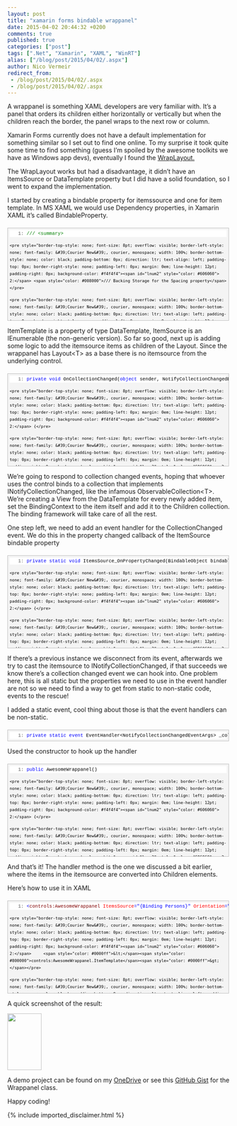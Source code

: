 ```yaml
---
layout: post
title: "xamarin forms bindable wrappanel"
date: 2015-04-02 20:44:32 +0200
comments: true
published: true
categories: ["post"]
tags: [".Net", "Xamarin", "XAML", "WinRT"]
alias: ["/blog/post/2015/04/02/.aspx"]
author: Nico Vermeir
redirect_from:
 - /blog/post/2015/04/02/.aspx
 - /blog/post/2015/04/02/.aspx
---
```

<p>A wrappanel is something XAML developers are very familiar with. It’s a panel that orders its children either horizontally or vertically but when the children reach the border, the panel wraps to the next row or column. </p>  <p>Xamarin Forms currently does not have a default implementation for something similar so I set out to find one online. To my surprise it took quite some time to find something (guess I’m spoiled by the awesome toolkits we have as Windows app devs), eventually I found the <a href="https://github.com/conceptdev/xamarin-forms-samples/blob/145a43fb6153fc069eeb99d86f0e219ad6d8fcac/Evolve13/Evolve13/Controls/WrapLayout.cs" target="_blank">WrapLayout.</a></p>  <p>The WrapLayout works but had a disadvantage, it didn’t have an ItemsSource or DataTemplate property but I did have a solid foundation, so I went to expand the implementation.</p>  <p>I started by creating a bindable property for itemssource and one for item template. In MS XAML we would use Dependency properties, in Xamarin XAML it’s called BindableProperty.</p>  <div id="codeSnippetWrapper" style="font-size: 8pt; overflow: auto; cursor: text; border-top: silver 1px solid; font-family: &#39;Courier New&#39;, courier, monospace; border-right: silver 1px solid; width: 97.5%; border-bottom: silver 1px solid; padding-bottom: 4px; direction: ltr; text-align: left; padding-top: 4px; padding-left: 4px; border-left: silver 1px solid; margin: 20px 0px 10px; line-height: 12pt; padding-right: 4px; max-height: 200px; background-color: #f4f4f4">   <div id="codeSnippet" style="border-top-style: none; font-size: 8pt; overflow: visible; border-left-style: none; font-family: &#39;Courier New&#39;, courier, monospace; width: 100%; border-bottom-style: none; color: black; padding-bottom: 0px; direction: ltr; text-align: left; padding-top: 0px; border-right-style: none; padding-left: 0px; line-height: 12pt; padding-right: 0px; background-color: #f4f4f4">     <pre style="border-top-style: none; font-size: 8pt; overflow: visible; border-left-style: none; font-family: &#39;Courier New&#39;, courier, monospace; width: 100%; border-bottom-style: none; color: black; padding-bottom: 0px; direction: ltr; text-align: left; padding-top: 0px; border-right-style: none; padding-left: 0px; margin: 0em; line-height: 12pt; padding-right: 0px; background-color: white"><span id="lnum1" style="color: #606060">   1:</span> <span style="color: #008000">/// &lt;summary&gt;</span></pre>
<!--CRLF-->

    <pre style="border-top-style: none; font-size: 8pt; overflow: visible; border-left-style: none; font-family: &#39;Courier New&#39;, courier, monospace; width: 100%; border-bottom-style: none; color: black; padding-bottom: 0px; direction: ltr; text-align: left; padding-top: 0px; border-right-style: none; padding-left: 0px; margin: 0em; line-height: 12pt; padding-right: 0px; background-color: #f4f4f4"><span id="lnum2" style="color: #606060">   2:</span> <span style="color: #008000">/// Backing Storage for the Spacing property</span></pre>
<!--CRLF-->

    <pre style="border-top-style: none; font-size: 8pt; overflow: visible; border-left-style: none; font-family: &#39;Courier New&#39;, courier, monospace; width: 100%; border-bottom-style: none; color: black; padding-bottom: 0px; direction: ltr; text-align: left; padding-top: 0px; border-right-style: none; padding-left: 0px; margin: 0em; line-height: 12pt; padding-right: 0px; background-color: white"><span id="lnum3" style="color: #606060">   3:</span> <span style="color: #008000">/// &lt;/summary&gt;</span></pre>
<!--CRLF-->

    <pre style="border-top-style: none; font-size: 8pt; overflow: visible; border-left-style: none; font-family: &#39;Courier New&#39;, courier, monospace; width: 100%; border-bottom-style: none; color: black; padding-bottom: 0px; direction: ltr; text-align: left; padding-top: 0px; border-right-style: none; padding-left: 0px; margin: 0em; line-height: 12pt; padding-right: 0px; background-color: #f4f4f4"><span id="lnum4" style="color: #606060">   4:</span> <span style="color: #0000ff">public</span> <span style="color: #0000ff">static</span> <span style="color: #0000ff">readonly</span> BindableProperty ItemTemplateProperty =</pre>
<!--CRLF-->

    <pre style="border-top-style: none; font-size: 8pt; overflow: visible; border-left-style: none; font-family: &#39;Courier New&#39;, courier, monospace; width: 100%; border-bottom-style: none; color: black; padding-bottom: 0px; direction: ltr; text-align: left; padding-top: 0px; border-right-style: none; padding-left: 0px; margin: 0em; line-height: 12pt; padding-right: 0px; background-color: white"><span id="lnum5" style="color: #606060">   5:</span>     BindableProperty.Create&lt;AwesomeWrappanel, DataTemplate&gt;(w =&gt; w.ItemTemplate, <span style="color: #0000ff">null</span>,</pre>
<!--CRLF-->

    <pre style="border-top-style: none; font-size: 8pt; overflow: visible; border-left-style: none; font-family: &#39;Courier New&#39;, courier, monospace; width: 100%; border-bottom-style: none; color: black; padding-bottom: 0px; direction: ltr; text-align: left; padding-top: 0px; border-right-style: none; padding-left: 0px; margin: 0em; line-height: 12pt; padding-right: 0px; background-color: #f4f4f4"><span id="lnum6" style="color: #606060">   6:</span>         propertyChanged: (bindable, oldvalue, newvalue) =&gt; ((AwesomeWrappanel)bindable).OnSizeChanged());</pre>
<!--CRLF-->

    <pre style="border-top-style: none; font-size: 8pt; overflow: visible; border-left-style: none; font-family: &#39;Courier New&#39;, courier, monospace; width: 100%; border-bottom-style: none; color: black; padding-bottom: 0px; direction: ltr; text-align: left; padding-top: 0px; border-right-style: none; padding-left: 0px; margin: 0em; line-height: 12pt; padding-right: 0px; background-color: white"><span id="lnum7" style="color: #606060">   7:</span>&#160; </pre>
<!--CRLF-->

    <pre style="border-top-style: none; font-size: 8pt; overflow: visible; border-left-style: none; font-family: &#39;Courier New&#39;, courier, monospace; width: 100%; border-bottom-style: none; color: black; padding-bottom: 0px; direction: ltr; text-align: left; padding-top: 0px; border-right-style: none; padding-left: 0px; margin: 0em; line-height: 12pt; padding-right: 0px; background-color: #f4f4f4"><span id="lnum8" style="color: #606060">   8:</span> <span style="color: #008000">/// &lt;summary&gt;</span></pre>
<!--CRLF-->

    <pre style="border-top-style: none; font-size: 8pt; overflow: visible; border-left-style: none; font-family: &#39;Courier New&#39;, courier, monospace; width: 100%; border-bottom-style: none; color: black; padding-bottom: 0px; direction: ltr; text-align: left; padding-top: 0px; border-right-style: none; padding-left: 0px; margin: 0em; line-height: 12pt; padding-right: 0px; background-color: white"><span id="lnum9" style="color: #606060">   9:</span> <span style="color: #008000">/// Spacing added between elements (both directions)</span></pre>
<!--CRLF-->

    <pre style="border-top-style: none; font-size: 8pt; overflow: visible; border-left-style: none; font-family: &#39;Courier New&#39;, courier, monospace; width: 100%; border-bottom-style: none; color: black; padding-bottom: 0px; direction: ltr; text-align: left; padding-top: 0px; border-right-style: none; padding-left: 0px; margin: 0em; line-height: 12pt; padding-right: 0px; background-color: #f4f4f4"><span id="lnum10" style="color: #606060">  10:</span> <span style="color: #008000">/// &lt;/summary&gt;</span></pre>
<!--CRLF-->

    <pre style="border-top-style: none; font-size: 8pt; overflow: visible; border-left-style: none; font-family: &#39;Courier New&#39;, courier, monospace; width: 100%; border-bottom-style: none; color: black; padding-bottom: 0px; direction: ltr; text-align: left; padding-top: 0px; border-right-style: none; padding-left: 0px; margin: 0em; line-height: 12pt; padding-right: 0px; background-color: white"><span id="lnum11" style="color: #606060">  11:</span> <span style="color: #008000">/// &lt;value&gt;The spacing.&lt;/value&gt;</span></pre>
<!--CRLF-->

    <pre style="border-top-style: none; font-size: 8pt; overflow: visible; border-left-style: none; font-family: &#39;Courier New&#39;, courier, monospace; width: 100%; border-bottom-style: none; color: black; padding-bottom: 0px; direction: ltr; text-align: left; padding-top: 0px; border-right-style: none; padding-left: 0px; margin: 0em; line-height: 12pt; padding-right: 0px; background-color: #f4f4f4"><span id="lnum12" style="color: #606060">  12:</span> <span style="color: #0000ff">public</span> DataTemplate ItemTemplate</pre>
<!--CRLF-->

    <pre style="border-top-style: none; font-size: 8pt; overflow: visible; border-left-style: none; font-family: &#39;Courier New&#39;, courier, monospace; width: 100%; border-bottom-style: none; color: black; padding-bottom: 0px; direction: ltr; text-align: left; padding-top: 0px; border-right-style: none; padding-left: 0px; margin: 0em; line-height: 12pt; padding-right: 0px; background-color: white"><span id="lnum13" style="color: #606060">  13:</span> {</pre>
<!--CRLF-->

    <pre style="border-top-style: none; font-size: 8pt; overflow: visible; border-left-style: none; font-family: &#39;Courier New&#39;, courier, monospace; width: 100%; border-bottom-style: none; color: black; padding-bottom: 0px; direction: ltr; text-align: left; padding-top: 0px; border-right-style: none; padding-left: 0px; margin: 0em; line-height: 12pt; padding-right: 0px; background-color: #f4f4f4"><span id="lnum14" style="color: #606060">  14:</span>     get { <span style="color: #0000ff">return</span> (DataTemplate)GetValue(ItemTemplateProperty); }</pre>
<!--CRLF-->

    <pre style="border-top-style: none; font-size: 8pt; overflow: visible; border-left-style: none; font-family: &#39;Courier New&#39;, courier, monospace; width: 100%; border-bottom-style: none; color: black; padding-bottom: 0px; direction: ltr; text-align: left; padding-top: 0px; border-right-style: none; padding-left: 0px; margin: 0em; line-height: 12pt; padding-right: 0px; background-color: white"><span id="lnum15" style="color: #606060">  15:</span>     set { SetValue(ItemTemplateProperty, <span style="color: #0000ff">value</span>); }</pre>
<!--CRLF-->

    <pre style="border-top-style: none; font-size: 8pt; overflow: visible; border-left-style: none; font-family: &#39;Courier New&#39;, courier, monospace; width: 100%; border-bottom-style: none; color: black; padding-bottom: 0px; direction: ltr; text-align: left; padding-top: 0px; border-right-style: none; padding-left: 0px; margin: 0em; line-height: 12pt; padding-right: 0px; background-color: #f4f4f4"><span id="lnum16" style="color: #606060">  16:</span> }</pre>
<!--CRLF-->

    <pre style="border-top-style: none; font-size: 8pt; overflow: visible; border-left-style: none; font-family: &#39;Courier New&#39;, courier, monospace; width: 100%; border-bottom-style: none; color: black; padding-bottom: 0px; direction: ltr; text-align: left; padding-top: 0px; border-right-style: none; padding-left: 0px; margin: 0em; line-height: 12pt; padding-right: 0px; background-color: white"><span id="lnum17" style="color: #606060">  17:</span>&#160; </pre>
<!--CRLF-->

    <pre style="border-top-style: none; font-size: 8pt; overflow: visible; border-left-style: none; font-family: &#39;Courier New&#39;, courier, monospace; width: 100%; border-bottom-style: none; color: black; padding-bottom: 0px; direction: ltr; text-align: left; padding-top: 0px; border-right-style: none; padding-left: 0px; margin: 0em; line-height: 12pt; padding-right: 0px; background-color: #f4f4f4"><span id="lnum18" style="color: #606060">  18:</span> <span style="color: #008000">/// &lt;summary&gt;</span></pre>
<!--CRLF-->

    <pre style="border-top-style: none; font-size: 8pt; overflow: visible; border-left-style: none; font-family: &#39;Courier New&#39;, courier, monospace; width: 100%; border-bottom-style: none; color: black; padding-bottom: 0px; direction: ltr; text-align: left; padding-top: 0px; border-right-style: none; padding-left: 0px; margin: 0em; line-height: 12pt; padding-right: 0px; background-color: white"><span id="lnum19" style="color: #606060">  19:</span> <span style="color: #008000">/// Backing Storage for the Spacing property</span></pre>
<!--CRLF-->

    <pre style="border-top-style: none; font-size: 8pt; overflow: visible; border-left-style: none; font-family: &#39;Courier New&#39;, courier, monospace; width: 100%; border-bottom-style: none; color: black; padding-bottom: 0px; direction: ltr; text-align: left; padding-top: 0px; border-right-style: none; padding-left: 0px; margin: 0em; line-height: 12pt; padding-right: 0px; background-color: #f4f4f4"><span id="lnum20" style="color: #606060">  20:</span> <span style="color: #008000">/// &lt;/summary&gt;</span></pre>
<!--CRLF-->

    <pre style="border-top-style: none; font-size: 8pt; overflow: visible; border-left-style: none; font-family: &#39;Courier New&#39;, courier, monospace; width: 100%; border-bottom-style: none; color: black; padding-bottom: 0px; direction: ltr; text-align: left; padding-top: 0px; border-right-style: none; padding-left: 0px; margin: 0em; line-height: 12pt; padding-right: 0px; background-color: white"><span id="lnum21" style="color: #606060">  21:</span> <span style="color: #0000ff">public</span> <span style="color: #0000ff">static</span> <span style="color: #0000ff">readonly</span> BindableProperty ItemsSourceProperty =</pre>
<!--CRLF-->

    <pre style="border-top-style: none; font-size: 8pt; overflow: visible; border-left-style: none; font-family: &#39;Courier New&#39;, courier, monospace; width: 100%; border-bottom-style: none; color: black; padding-bottom: 0px; direction: ltr; text-align: left; padding-top: 0px; border-right-style: none; padding-left: 0px; margin: 0em; line-height: 12pt; padding-right: 0px; background-color: #f4f4f4"><span id="lnum22" style="color: #606060">  22:</span>     BindableProperty.Create&lt;AwesomeWrappanel, IEnumerable&gt;(w =&gt; w.ItemsSource, <span style="color: #0000ff">null</span>,</pre>
<!--CRLF-->

    <pre style="border-top-style: none; font-size: 8pt; overflow: visible; border-left-style: none; font-family: &#39;Courier New&#39;, courier, monospace; width: 100%; border-bottom-style: none; color: black; padding-bottom: 0px; direction: ltr; text-align: left; padding-top: 0px; border-right-style: none; padding-left: 0px; margin: 0em; line-height: 12pt; padding-right: 0px; background-color: white"><span id="lnum23" style="color: #606060">  23:</span>         propertyChanged: ItemsSource_OnPropertyChanged);</pre>
<!--CRLF-->

    <pre style="border-top-style: none; font-size: 8pt; overflow: visible; border-left-style: none; font-family: &#39;Courier New&#39;, courier, monospace; width: 100%; border-bottom-style: none; color: black; padding-bottom: 0px; direction: ltr; text-align: left; padding-top: 0px; border-right-style: none; padding-left: 0px; margin: 0em; line-height: 12pt; padding-right: 0px; background-color: #f4f4f4"><span id="lnum24" style="color: #606060">  24:</span>&#160; </pre>
<!--CRLF-->

    <pre style="border-top-style: none; font-size: 8pt; overflow: visible; border-left-style: none; font-family: &#39;Courier New&#39;, courier, monospace; width: 100%; border-bottom-style: none; color: black; padding-bottom: 0px; direction: ltr; text-align: left; padding-top: 0px; border-right-style: none; padding-left: 0px; margin: 0em; line-height: 12pt; padding-right: 0px; background-color: white"><span id="lnum25" style="color: #606060">  25:</span> <span style="color: #008000">/// &lt;summary&gt;</span></pre>
<!--CRLF-->

    <pre style="border-top-style: none; font-size: 8pt; overflow: visible; border-left-style: none; font-family: &#39;Courier New&#39;, courier, monospace; width: 100%; border-bottom-style: none; color: black; padding-bottom: 0px; direction: ltr; text-align: left; padding-top: 0px; border-right-style: none; padding-left: 0px; margin: 0em; line-height: 12pt; padding-right: 0px; background-color: #f4f4f4"><span id="lnum26" style="color: #606060">  26:</span> <span style="color: #008000">/// Spacing added between elements (both directions)</span></pre>
<!--CRLF-->

    <pre style="border-top-style: none; font-size: 8pt; overflow: visible; border-left-style: none; font-family: &#39;Courier New&#39;, courier, monospace; width: 100%; border-bottom-style: none; color: black; padding-bottom: 0px; direction: ltr; text-align: left; padding-top: 0px; border-right-style: none; padding-left: 0px; margin: 0em; line-height: 12pt; padding-right: 0px; background-color: white"><span id="lnum27" style="color: #606060">  27:</span> <span style="color: #008000">/// &lt;/summary&gt;</span></pre>
<!--CRLF-->

    <pre style="border-top-style: none; font-size: 8pt; overflow: visible; border-left-style: none; font-family: &#39;Courier New&#39;, courier, monospace; width: 100%; border-bottom-style: none; color: black; padding-bottom: 0px; direction: ltr; text-align: left; padding-top: 0px; border-right-style: none; padding-left: 0px; margin: 0em; line-height: 12pt; padding-right: 0px; background-color: #f4f4f4"><span id="lnum28" style="color: #606060">  28:</span> <span style="color: #008000">/// &lt;value&gt;The spacing.&lt;/value&gt;</span></pre>
<!--CRLF-->

    <pre style="border-top-style: none; font-size: 8pt; overflow: visible; border-left-style: none; font-family: &#39;Courier New&#39;, courier, monospace; width: 100%; border-bottom-style: none; color: black; padding-bottom: 0px; direction: ltr; text-align: left; padding-top: 0px; border-right-style: none; padding-left: 0px; margin: 0em; line-height: 12pt; padding-right: 0px; background-color: white"><span id="lnum29" style="color: #606060">  29:</span> <span style="color: #0000ff">public</span> IEnumerable ItemsSource</pre>
<!--CRLF-->

    <pre style="border-top-style: none; font-size: 8pt; overflow: visible; border-left-style: none; font-family: &#39;Courier New&#39;, courier, monospace; width: 100%; border-bottom-style: none; color: black; padding-bottom: 0px; direction: ltr; text-align: left; padding-top: 0px; border-right-style: none; padding-left: 0px; margin: 0em; line-height: 12pt; padding-right: 0px; background-color: #f4f4f4"><span id="lnum30" style="color: #606060">  30:</span> {</pre>
<!--CRLF-->

    <pre style="border-top-style: none; font-size: 8pt; overflow: visible; border-left-style: none; font-family: &#39;Courier New&#39;, courier, monospace; width: 100%; border-bottom-style: none; color: black; padding-bottom: 0px; direction: ltr; text-align: left; padding-top: 0px; border-right-style: none; padding-left: 0px; margin: 0em; line-height: 12pt; padding-right: 0px; background-color: white"><span id="lnum31" style="color: #606060">  31:</span>     get { <span style="color: #0000ff">return</span> (IEnumerable)GetValue(ItemsSourceProperty); }</pre>
<!--CRLF-->

    <pre style="border-top-style: none; font-size: 8pt; overflow: visible; border-left-style: none; font-family: &#39;Courier New&#39;, courier, monospace; width: 100%; border-bottom-style: none; color: black; padding-bottom: 0px; direction: ltr; text-align: left; padding-top: 0px; border-right-style: none; padding-left: 0px; margin: 0em; line-height: 12pt; padding-right: 0px; background-color: #f4f4f4"><span id="lnum32" style="color: #606060">  32:</span>     set { SetValue(ItemsSourceProperty, <span style="color: #0000ff">value</span>); }</pre>
<!--CRLF-->

    <pre style="border-top-style: none; font-size: 8pt; overflow: visible; border-left-style: none; font-family: &#39;Courier New&#39;, courier, monospace; width: 100%; border-bottom-style: none; color: black; padding-bottom: 0px; direction: ltr; text-align: left; padding-top: 0px; border-right-style: none; padding-left: 0px; margin: 0em; line-height: 12pt; padding-right: 0px; background-color: white"><span id="lnum33" style="color: #606060">  33:</span> }</pre>
<!--CRLF--></div>
</div>

<p>ItemTemplate is a property of type DataTemplate, ItemSource is an IEnumerable (the non-generic version). So far so good, next up is adding some logic to add the itemsource items as children of the Layout. Since the wrappanel has Layout&lt;T&gt; as a base there is no itemsource from the underlying control.</p>

<div id="codeSnippetWrapper" style="font-size: 8pt; overflow: auto; cursor: text; border-top: silver 1px solid; font-family: &#39;Courier New&#39;, courier, monospace; border-right: silver 1px solid; width: 97.5%; border-bottom: silver 1px solid; padding-bottom: 4px; direction: ltr; text-align: left; padding-top: 4px; padding-left: 4px; border-left: silver 1px solid; margin: 20px 0px 10px; line-height: 12pt; padding-right: 4px; max-height: 200px; background-color: #f4f4f4">
  <div id="codeSnippet" style="border-top-style: none; font-size: 8pt; overflow: visible; border-left-style: none; font-family: &#39;Courier New&#39;, courier, monospace; width: 100%; border-bottom-style: none; color: black; padding-bottom: 0px; direction: ltr; text-align: left; padding-top: 0px; border-right-style: none; padding-left: 0px; line-height: 12pt; padding-right: 0px; background-color: #f4f4f4">
    <pre style="border-top-style: none; font-size: 8pt; overflow: visible; border-left-style: none; font-family: &#39;Courier New&#39;, courier, monospace; width: 100%; border-bottom-style: none; color: black; padding-bottom: 0px; direction: ltr; text-align: left; padding-top: 0px; border-right-style: none; padding-left: 0px; margin: 0em; line-height: 12pt; padding-right: 0px; background-color: white"><span id="lnum1" style="color: #606060">   1:</span> <span style="color: #0000ff">private</span> <span style="color: #0000ff">void</span> OnCollectionChanged(<span style="color: #0000ff">object</span> sender, NotifyCollectionChangedEventArgs args)</pre>
<!--CRLF-->

    <pre style="border-top-style: none; font-size: 8pt; overflow: visible; border-left-style: none; font-family: &#39;Courier New&#39;, courier, monospace; width: 100%; border-bottom-style: none; color: black; padding-bottom: 0px; direction: ltr; text-align: left; padding-top: 0px; border-right-style: none; padding-left: 0px; margin: 0em; line-height: 12pt; padding-right: 0px; background-color: #f4f4f4"><span id="lnum2" style="color: #606060">   2:</span> {</pre>
<!--CRLF-->

    <pre style="border-top-style: none; font-size: 8pt; overflow: visible; border-left-style: none; font-family: &#39;Courier New&#39;, courier, monospace; width: 100%; border-bottom-style: none; color: black; padding-bottom: 0px; direction: ltr; text-align: left; padding-top: 0px; border-right-style: none; padding-left: 0px; margin: 0em; line-height: 12pt; padding-right: 0px; background-color: white"><span id="lnum3" style="color: #606060">   3:</span>     <span style="color: #0000ff">foreach</span> (<span style="color: #0000ff">object</span> item <span style="color: #0000ff">in</span> args.NewItems)</pre>
<!--CRLF-->

    <pre style="border-top-style: none; font-size: 8pt; overflow: visible; border-left-style: none; font-family: &#39;Courier New&#39;, courier, monospace; width: 100%; border-bottom-style: none; color: black; padding-bottom: 0px; direction: ltr; text-align: left; padding-top: 0px; border-right-style: none; padding-left: 0px; margin: 0em; line-height: 12pt; padding-right: 0px; background-color: #f4f4f4"><span id="lnum4" style="color: #606060">   4:</span>     {</pre>
<!--CRLF-->

    <pre style="border-top-style: none; font-size: 8pt; overflow: visible; border-left-style: none; font-family: &#39;Courier New&#39;, courier, monospace; width: 100%; border-bottom-style: none; color: black; padding-bottom: 0px; direction: ltr; text-align: left; padding-top: 0px; border-right-style: none; padding-left: 0px; margin: 0em; line-height: 12pt; padding-right: 0px; background-color: white"><span id="lnum5" style="color: #606060">   5:</span>         var child = ItemTemplate.CreateContent() <span style="color: #0000ff">as</span> View;</pre>
<!--CRLF-->

    <pre style="border-top-style: none; font-size: 8pt; overflow: visible; border-left-style: none; font-family: &#39;Courier New&#39;, courier, monospace; width: 100%; border-bottom-style: none; color: black; padding-bottom: 0px; direction: ltr; text-align: left; padding-top: 0px; border-right-style: none; padding-left: 0px; margin: 0em; line-height: 12pt; padding-right: 0px; background-color: #f4f4f4"><span id="lnum6" style="color: #606060">   6:</span>         <span style="color: #0000ff">if</span> (child == <span style="color: #0000ff">null</span>)</pre>
<!--CRLF-->

    <pre style="border-top-style: none; font-size: 8pt; overflow: visible; border-left-style: none; font-family: &#39;Courier New&#39;, courier, monospace; width: 100%; border-bottom-style: none; color: black; padding-bottom: 0px; direction: ltr; text-align: left; padding-top: 0px; border-right-style: none; padding-left: 0px; margin: 0em; line-height: 12pt; padding-right: 0px; background-color: white"><span id="lnum7" style="color: #606060">   7:</span>             <span style="color: #0000ff">return</span>;</pre>
<!--CRLF-->

    <pre style="border-top-style: none; font-size: 8pt; overflow: visible; border-left-style: none; font-family: &#39;Courier New&#39;, courier, monospace; width: 100%; border-bottom-style: none; color: black; padding-bottom: 0px; direction: ltr; text-align: left; padding-top: 0px; border-right-style: none; padding-left: 0px; margin: 0em; line-height: 12pt; padding-right: 0px; background-color: #f4f4f4"><span id="lnum8" style="color: #606060">   8:</span>&#160; </pre>
<!--CRLF-->

    <pre style="border-top-style: none; font-size: 8pt; overflow: visible; border-left-style: none; font-family: &#39;Courier New&#39;, courier, monospace; width: 100%; border-bottom-style: none; color: black; padding-bottom: 0px; direction: ltr; text-align: left; padding-top: 0px; border-right-style: none; padding-left: 0px; margin: 0em; line-height: 12pt; padding-right: 0px; background-color: white"><span id="lnum9" style="color: #606060">   9:</span>         child.BindingContext = item;</pre>
<!--CRLF-->

    <pre style="border-top-style: none; font-size: 8pt; overflow: visible; border-left-style: none; font-family: &#39;Courier New&#39;, courier, monospace; width: 100%; border-bottom-style: none; color: black; padding-bottom: 0px; direction: ltr; text-align: left; padding-top: 0px; border-right-style: none; padding-left: 0px; margin: 0em; line-height: 12pt; padding-right: 0px; background-color: #f4f4f4"><span id="lnum10" style="color: #606060">  10:</span>         Children.Add(child);</pre>
<!--CRLF-->

    <pre style="border-top-style: none; font-size: 8pt; overflow: visible; border-left-style: none; font-family: &#39;Courier New&#39;, courier, monospace; width: 100%; border-bottom-style: none; color: black; padding-bottom: 0px; direction: ltr; text-align: left; padding-top: 0px; border-right-style: none; padding-left: 0px; margin: 0em; line-height: 12pt; padding-right: 0px; background-color: white"><span id="lnum11" style="color: #606060">  11:</span>     }</pre>
<!--CRLF-->

    <pre style="border-top-style: none; font-size: 8pt; overflow: visible; border-left-style: none; font-family: &#39;Courier New&#39;, courier, monospace; width: 100%; border-bottom-style: none; color: black; padding-bottom: 0px; direction: ltr; text-align: left; padding-top: 0px; border-right-style: none; padding-left: 0px; margin: 0em; line-height: 12pt; padding-right: 0px; background-color: #f4f4f4"><span id="lnum12" style="color: #606060">  12:</span> }</pre>
<!--CRLF--></div>
</div>

<p>We’re going to respond to collection changed events, hoping that whoever uses the control binds to a collection that implements INotifyCollectionChanged, like the infamous ObservableCollection&lt;T&gt;. We’re creating a View from the DataTemplate for every newly added item, set the BindingContext to the item itself and add it to the Children collection. The binding framework will take care of all the rest.</p>

<p>One step left, we need to add an event handler for the CollectionChanged event. We do this in the property changed callback of the ItemSource bindable property</p>

<div id="codeSnippetWrapper" style="font-size: 8pt; overflow: auto; cursor: text; border-top: silver 1px solid; font-family: &#39;Courier New&#39;, courier, monospace; border-right: silver 1px solid; width: 97.5%; border-bottom: silver 1px solid; padding-bottom: 4px; direction: ltr; text-align: left; padding-top: 4px; padding-left: 4px; border-left: silver 1px solid; margin: 20px 0px 10px; line-height: 12pt; padding-right: 4px; max-height: 200px; background-color: #f4f4f4">
  <div id="codeSnippet" style="border-top-style: none; font-size: 8pt; overflow: visible; border-left-style: none; font-family: &#39;Courier New&#39;, courier, monospace; width: 100%; border-bottom-style: none; color: black; padding-bottom: 0px; direction: ltr; text-align: left; padding-top: 0px; border-right-style: none; padding-left: 0px; line-height: 12pt; padding-right: 0px; background-color: #f4f4f4">
    <pre style="border-top-style: none; font-size: 8pt; overflow: visible; border-left-style: none; font-family: &#39;Courier New&#39;, courier, monospace; width: 100%; border-bottom-style: none; color: black; padding-bottom: 0px; direction: ltr; text-align: left; padding-top: 0px; border-right-style: none; padding-left: 0px; margin: 0em; line-height: 12pt; padding-right: 0px; background-color: white"><span id="lnum1" style="color: #606060">   1:</span> <span style="color: #0000ff">private</span> <span style="color: #0000ff">static</span> <span style="color: #0000ff">void</span> ItemsSource_OnPropertyChanged(BindableObject bindable, IEnumerable oldvalue, IEnumerable newvalue)</pre>
<!--CRLF-->

    <pre style="border-top-style: none; font-size: 8pt; overflow: visible; border-left-style: none; font-family: &#39;Courier New&#39;, courier, monospace; width: 100%; border-bottom-style: none; color: black; padding-bottom: 0px; direction: ltr; text-align: left; padding-top: 0px; border-right-style: none; padding-left: 0px; margin: 0em; line-height: 12pt; padding-right: 0px; background-color: #f4f4f4"><span id="lnum2" style="color: #606060">   2:</span> {</pre>
<!--CRLF-->

    <pre style="border-top-style: none; font-size: 8pt; overflow: visible; border-left-style: none; font-family: &#39;Courier New&#39;, courier, monospace; width: 100%; border-bottom-style: none; color: black; padding-bottom: 0px; direction: ltr; text-align: left; padding-top: 0px; border-right-style: none; padding-left: 0px; margin: 0em; line-height: 12pt; padding-right: 0px; background-color: white"><span id="lnum3" style="color: #606060">   3:</span>     <span style="color: #0000ff">if</span> (oldvalue != <span style="color: #0000ff">null</span>)</pre>
<!--CRLF-->

    <pre style="border-top-style: none; font-size: 8pt; overflow: visible; border-left-style: none; font-family: &#39;Courier New&#39;, courier, monospace; width: 100%; border-bottom-style: none; color: black; padding-bottom: 0px; direction: ltr; text-align: left; padding-top: 0px; border-right-style: none; padding-left: 0px; margin: 0em; line-height: 12pt; padding-right: 0px; background-color: #f4f4f4"><span id="lnum4" style="color: #606060">   4:</span>     {</pre>
<!--CRLF-->

    <pre style="border-top-style: none; font-size: 8pt; overflow: visible; border-left-style: none; font-family: &#39;Courier New&#39;, courier, monospace; width: 100%; border-bottom-style: none; color: black; padding-bottom: 0px; direction: ltr; text-align: left; padding-top: 0px; border-right-style: none; padding-left: 0px; margin: 0em; line-height: 12pt; padding-right: 0px; background-color: white"><span id="lnum5" style="color: #606060">   5:</span>         var coll = (INotifyCollectionChanged)oldvalue;</pre>
<!--CRLF-->

    <pre style="border-top-style: none; font-size: 8pt; overflow: visible; border-left-style: none; font-family: &#39;Courier New&#39;, courier, monospace; width: 100%; border-bottom-style: none; color: black; padding-bottom: 0px; direction: ltr; text-align: left; padding-top: 0px; border-right-style: none; padding-left: 0px; margin: 0em; line-height: 12pt; padding-right: 0px; background-color: #f4f4f4"><span id="lnum6" style="color: #606060">   6:</span>         <span style="color: #008000">// Unsubscribe from CollectionChanged on the old collection</span></pre>
<!--CRLF-->

    <pre style="border-top-style: none; font-size: 8pt; overflow: visible; border-left-style: none; font-family: &#39;Courier New&#39;, courier, monospace; width: 100%; border-bottom-style: none; color: black; padding-bottom: 0px; direction: ltr; text-align: left; padding-top: 0px; border-right-style: none; padding-left: 0px; margin: 0em; line-height: 12pt; padding-right: 0px; background-color: white"><span id="lnum7" style="color: #606060">   7:</span>         coll.CollectionChanged -= ItemsSource_OnItemChanged;</pre>
<!--CRLF-->

    <pre style="border-top-style: none; font-size: 8pt; overflow: visible; border-left-style: none; font-family: &#39;Courier New&#39;, courier, monospace; width: 100%; border-bottom-style: none; color: black; padding-bottom: 0px; direction: ltr; text-align: left; padding-top: 0px; border-right-style: none; padding-left: 0px; margin: 0em; line-height: 12pt; padding-right: 0px; background-color: #f4f4f4"><span id="lnum8" style="color: #606060">   8:</span>     }</pre>
<!--CRLF-->

    <pre style="border-top-style: none; font-size: 8pt; overflow: visible; border-left-style: none; font-family: &#39;Courier New&#39;, courier, monospace; width: 100%; border-bottom-style: none; color: black; padding-bottom: 0px; direction: ltr; text-align: left; padding-top: 0px; border-right-style: none; padding-left: 0px; margin: 0em; line-height: 12pt; padding-right: 0px; background-color: white"><span id="lnum9" style="color: #606060">   9:</span>&#160; </pre>
<!--CRLF-->

    <pre style="border-top-style: none; font-size: 8pt; overflow: visible; border-left-style: none; font-family: &#39;Courier New&#39;, courier, monospace; width: 100%; border-bottom-style: none; color: black; padding-bottom: 0px; direction: ltr; text-align: left; padding-top: 0px; border-right-style: none; padding-left: 0px; margin: 0em; line-height: 12pt; padding-right: 0px; background-color: #f4f4f4"><span id="lnum10" style="color: #606060">  10:</span>     <span style="color: #0000ff">if</span> (newvalue != <span style="color: #0000ff">null</span>)</pre>
<!--CRLF-->

    <pre style="border-top-style: none; font-size: 8pt; overflow: visible; border-left-style: none; font-family: &#39;Courier New&#39;, courier, monospace; width: 100%; border-bottom-style: none; color: black; padding-bottom: 0px; direction: ltr; text-align: left; padding-top: 0px; border-right-style: none; padding-left: 0px; margin: 0em; line-height: 12pt; padding-right: 0px; background-color: white"><span id="lnum11" style="color: #606060">  11:</span>     {</pre>
<!--CRLF-->

    <pre style="border-top-style: none; font-size: 8pt; overflow: visible; border-left-style: none; font-family: &#39;Courier New&#39;, courier, monospace; width: 100%; border-bottom-style: none; color: black; padding-bottom: 0px; direction: ltr; text-align: left; padding-top: 0px; border-right-style: none; padding-left: 0px; margin: 0em; line-height: 12pt; padding-right: 0px; background-color: #f4f4f4"><span id="lnum12" style="color: #606060">  12:</span>         var coll = (INotifyCollectionChanged)newvalue;</pre>
<!--CRLF-->

    <pre style="border-top-style: none; font-size: 8pt; overflow: visible; border-left-style: none; font-family: &#39;Courier New&#39;, courier, monospace; width: 100%; border-bottom-style: none; color: black; padding-bottom: 0px; direction: ltr; text-align: left; padding-top: 0px; border-right-style: none; padding-left: 0px; margin: 0em; line-height: 12pt; padding-right: 0px; background-color: white"><span id="lnum13" style="color: #606060">  13:</span>         <span style="color: #008000">// Subscribe to CollectionChanged on the new collection</span></pre>
<!--CRLF-->

    <pre style="border-top-style: none; font-size: 8pt; overflow: visible; border-left-style: none; font-family: &#39;Courier New&#39;, courier, monospace; width: 100%; border-bottom-style: none; color: black; padding-bottom: 0px; direction: ltr; text-align: left; padding-top: 0px; border-right-style: none; padding-left: 0px; margin: 0em; line-height: 12pt; padding-right: 0px; background-color: #f4f4f4"><span id="lnum14" style="color: #606060">  14:</span>         coll.CollectionChanged += ItemsSource_OnItemChanged;</pre>
<!--CRLF-->

    <pre style="border-top-style: none; font-size: 8pt; overflow: visible; border-left-style: none; font-family: &#39;Courier New&#39;, courier, monospace; width: 100%; border-bottom-style: none; color: black; padding-bottom: 0px; direction: ltr; text-align: left; padding-top: 0px; border-right-style: none; padding-left: 0px; margin: 0em; line-height: 12pt; padding-right: 0px; background-color: white"><span id="lnum15" style="color: #606060">  15:</span>     }</pre>
<!--CRLF-->

    <pre style="border-top-style: none; font-size: 8pt; overflow: visible; border-left-style: none; font-family: &#39;Courier New&#39;, courier, monospace; width: 100%; border-bottom-style: none; color: black; padding-bottom: 0px; direction: ltr; text-align: left; padding-top: 0px; border-right-style: none; padding-left: 0px; margin: 0em; line-height: 12pt; padding-right: 0px; background-color: #f4f4f4"><span id="lnum16" style="color: #606060">  16:</span> }</pre>
<!--CRLF--></div>
</div>

<p>If there’s a previous instance we disconnect from its event, afterwards we try to cast the itemsource to INotifyCollectionChanged, if that succeeds we know there’s a collection changed event we can hook into. One problem here, this is all static but the properties we need to use in the event handler are not so we need to find a way to get from static to non-static code, events to the rescue!</p>

<p>I added a static event, cool thing about those is that the event handlers can be non-static.</p>

<div id="codeSnippetWrapper" style="font-size: 8pt; overflow: auto; cursor: text; border-top: silver 1px solid; font-family: &#39;Courier New&#39;, courier, monospace; border-right: silver 1px solid; width: 97.5%; border-bottom: silver 1px solid; padding-bottom: 4px; direction: ltr; text-align: left; padding-top: 4px; padding-left: 4px; border-left: silver 1px solid; margin: 20px 0px 10px; line-height: 12pt; padding-right: 4px; max-height: 200px; background-color: #f4f4f4">
  <div id="codeSnippet" style="border-top-style: none; font-size: 8pt; overflow: visible; border-left-style: none; font-family: &#39;Courier New&#39;, courier, monospace; width: 100%; border-bottom-style: none; color: black; padding-bottom: 0px; direction: ltr; text-align: left; padding-top: 0px; border-right-style: none; padding-left: 0px; line-height: 12pt; padding-right: 0px; background-color: #f4f4f4">
    <pre style="border-top-style: none; font-size: 8pt; overflow: visible; border-left-style: none; font-family: &#39;Courier New&#39;, courier, monospace; width: 100%; border-bottom-style: none; color: black; padding-bottom: 0px; direction: ltr; text-align: left; padding-top: 0px; border-right-style: none; padding-left: 0px; margin: 0em; line-height: 12pt; padding-right: 0px; background-color: white"><span id="lnum1" style="color: #606060">   1:</span> <span style="color: #0000ff">private</span> <span style="color: #0000ff">static</span> <span style="color: #0000ff">event</span> EventHandler&lt;NotifyCollectionChangedEventArgs&gt; _collectionChanged;</pre>
<!--CRLF--></div>
</div>

<p>Used the constructor to hook up the handler</p>

<div id="codeSnippetWrapper" style="font-size: 8pt; overflow: auto; cursor: text; border-top: silver 1px solid; font-family: &#39;Courier New&#39;, courier, monospace; border-right: silver 1px solid; width: 97.5%; border-bottom: silver 1px solid; padding-bottom: 4px; direction: ltr; text-align: left; padding-top: 4px; padding-left: 4px; border-left: silver 1px solid; margin: 20px 0px 10px; line-height: 12pt; padding-right: 4px; max-height: 200px; background-color: #f4f4f4">
  <div id="codeSnippet" style="border-top-style: none; font-size: 8pt; overflow: visible; border-left-style: none; font-family: &#39;Courier New&#39;, courier, monospace; width: 100%; border-bottom-style: none; color: black; padding-bottom: 0px; direction: ltr; text-align: left; padding-top: 0px; border-right-style: none; padding-left: 0px; line-height: 12pt; padding-right: 0px; background-color: #f4f4f4">
    <pre style="border-top-style: none; font-size: 8pt; overflow: visible; border-left-style: none; font-family: &#39;Courier New&#39;, courier, monospace; width: 100%; border-bottom-style: none; color: black; padding-bottom: 0px; direction: ltr; text-align: left; padding-top: 0px; border-right-style: none; padding-left: 0px; margin: 0em; line-height: 12pt; padding-right: 0px; background-color: white"><span id="lnum1" style="color: #606060">   1:</span> <span style="color: #0000ff">public</span> AwesomeWrappanel()</pre>
<!--CRLF-->

    <pre style="border-top-style: none; font-size: 8pt; overflow: visible; border-left-style: none; font-family: &#39;Courier New&#39;, courier, monospace; width: 100%; border-bottom-style: none; color: black; padding-bottom: 0px; direction: ltr; text-align: left; padding-top: 0px; border-right-style: none; padding-left: 0px; margin: 0em; line-height: 12pt; padding-right: 0px; background-color: #f4f4f4"><span id="lnum2" style="color: #606060">   2:</span> {</pre>
<!--CRLF-->

    <pre style="border-top-style: none; font-size: 8pt; overflow: visible; border-left-style: none; font-family: &#39;Courier New&#39;, courier, monospace; width: 100%; border-bottom-style: none; color: black; padding-bottom: 0px; direction: ltr; text-align: left; padding-top: 0px; border-right-style: none; padding-left: 0px; margin: 0em; line-height: 12pt; padding-right: 0px; background-color: white"><span id="lnum3" style="color: #606060">   3:</span>     _collectionChanged += OnCollectionChanged;</pre>
<!--CRLF-->

    <pre style="border-top-style: none; font-size: 8pt; overflow: visible; border-left-style: none; font-family: &#39;Courier New&#39;, courier, monospace; width: 100%; border-bottom-style: none; color: black; padding-bottom: 0px; direction: ltr; text-align: left; padding-top: 0px; border-right-style: none; padding-left: 0px; margin: 0em; line-height: 12pt; padding-right: 0px; background-color: #f4f4f4"><span id="lnum4" style="color: #606060">   4:</span> }</pre>
<!--CRLF--></div>
</div>



<p>And that’s it! The handler method is the one we discussed a bit earlier, where the items in the itemsource are converted into Children elements.</p>

<p>Here’s how to use it in XAML</p>

<div id="codeSnippetWrapper" style="font-size: 8pt; overflow: auto; cursor: text; border-top: silver 1px solid; font-family: &#39;Courier New&#39;, courier, monospace; border-right: silver 1px solid; width: 97.5%; border-bottom: silver 1px solid; padding-bottom: 4px; direction: ltr; text-align: left; padding-top: 4px; padding-left: 4px; border-left: silver 1px solid; margin: 20px 0px 10px; line-height: 12pt; padding-right: 4px; max-height: 200px; background-color: #f4f4f4">
  <div id="codeSnippet" style="border-top-style: none; font-size: 8pt; overflow: visible; border-left-style: none; font-family: &#39;Courier New&#39;, courier, monospace; width: 100%; border-bottom-style: none; color: black; padding-bottom: 0px; direction: ltr; text-align: left; padding-top: 0px; border-right-style: none; padding-left: 0px; line-height: 12pt; padding-right: 0px; background-color: #f4f4f4">
    <pre style="border-top-style: none; font-size: 8pt; overflow: visible; border-left-style: none; font-family: &#39;Courier New&#39;, courier, monospace; width: 100%; border-bottom-style: none; color: black; padding-bottom: 0px; direction: ltr; text-align: left; padding-top: 0px; border-right-style: none; padding-left: 0px; margin: 0em; line-height: 12pt; padding-right: 0px; background-color: white"><span id="lnum1" style="color: #606060">   1:</span> <span style="color: #0000ff">&lt;</span><span style="color: #800000">controls:AwesomeWrappanel</span> <span style="color: #ff0000">ItemsSource</span><span style="color: #0000ff">=&quot;{Binding Persons}&quot;</span> <span style="color: #ff0000">Orientation</span><span style="color: #0000ff">=&quot;Horizontal&quot;</span><span style="color: #0000ff">&gt;</span></pre>
<!--CRLF-->

    <pre style="border-top-style: none; font-size: 8pt; overflow: visible; border-left-style: none; font-family: &#39;Courier New&#39;, courier, monospace; width: 100%; border-bottom-style: none; color: black; padding-bottom: 0px; direction: ltr; text-align: left; padding-top: 0px; border-right-style: none; padding-left: 0px; margin: 0em; line-height: 12pt; padding-right: 0px; background-color: #f4f4f4"><span id="lnum2" style="color: #606060">   2:</span>     <span style="color: #0000ff">&lt;</span><span style="color: #800000">controls:AwesomeWrappanel.ItemTemplate</span><span style="color: #0000ff">&gt;</span></pre>
<!--CRLF-->

    <pre style="border-top-style: none; font-size: 8pt; overflow: visible; border-left-style: none; font-family: &#39;Courier New&#39;, courier, monospace; width: 100%; border-bottom-style: none; color: black; padding-bottom: 0px; direction: ltr; text-align: left; padding-top: 0px; border-right-style: none; padding-left: 0px; margin: 0em; line-height: 12pt; padding-right: 0px; background-color: white"><span id="lnum3" style="color: #606060">   3:</span>         <span style="color: #0000ff">&lt;</span><span style="color: #800000">DataTemplate</span><span style="color: #0000ff">&gt;</span></pre>
<!--CRLF-->

    <pre style="border-top-style: none; font-size: 8pt; overflow: visible; border-left-style: none; font-family: &#39;Courier New&#39;, courier, monospace; width: 100%; border-bottom-style: none; color: black; padding-bottom: 0px; direction: ltr; text-align: left; padding-top: 0px; border-right-style: none; padding-left: 0px; margin: 0em; line-height: 12pt; padding-right: 0px; background-color: #f4f4f4"><span id="lnum4" style="color: #606060">   4:</span>             <span style="color: #0000ff">&lt;</span><span style="color: #800000">StackLayout</span> <span style="color: #ff0000">BackgroundColor</span><span style="color: #0000ff">=&quot;Red&quot;</span><span style="color: #0000ff">&gt;</span></pre>
<!--CRLF-->

    <pre style="border-top-style: none; font-size: 8pt; overflow: visible; border-left-style: none; font-family: &#39;Courier New&#39;, courier, monospace; width: 100%; border-bottom-style: none; color: black; padding-bottom: 0px; direction: ltr; text-align: left; padding-top: 0px; border-right-style: none; padding-left: 0px; margin: 0em; line-height: 12pt; padding-right: 0px; background-color: white"><span id="lnum5" style="color: #606060">   5:</span>                 <span style="color: #0000ff">&lt;</span><span style="color: #800000">Label</span> <span style="color: #ff0000">Text</span><span style="color: #0000ff">=&quot;{Binding Name}&quot;</span> <span style="color: #0000ff">/&gt;</span></pre>
<!--CRLF-->

    <pre style="border-top-style: none; font-size: 8pt; overflow: visible; border-left-style: none; font-family: &#39;Courier New&#39;, courier, monospace; width: 100%; border-bottom-style: none; color: black; padding-bottom: 0px; direction: ltr; text-align: left; padding-top: 0px; border-right-style: none; padding-left: 0px; margin: 0em; line-height: 12pt; padding-right: 0px; background-color: #f4f4f4"><span id="lnum6" style="color: #606060">   6:</span>                 <span style="color: #0000ff">&lt;</span><span style="color: #800000">Label</span> <span style="color: #ff0000">Text</span><span style="color: #0000ff">=&quot;{Binding Age}&quot;</span> <span style="color: #0000ff">/&gt;</span></pre>
<!--CRLF-->

    <pre style="border-top-style: none; font-size: 8pt; overflow: visible; border-left-style: none; font-family: &#39;Courier New&#39;, courier, monospace; width: 100%; border-bottom-style: none; color: black; padding-bottom: 0px; direction: ltr; text-align: left; padding-top: 0px; border-right-style: none; padding-left: 0px; margin: 0em; line-height: 12pt; padding-right: 0px; background-color: white"><span id="lnum7" style="color: #606060">   7:</span>             <span style="color: #0000ff">&lt;/</span><span style="color: #800000">StackLayout</span><span style="color: #0000ff">&gt;</span></pre>
<!--CRLF-->

    <pre style="border-top-style: none; font-size: 8pt; overflow: visible; border-left-style: none; font-family: &#39;Courier New&#39;, courier, monospace; width: 100%; border-bottom-style: none; color: black; padding-bottom: 0px; direction: ltr; text-align: left; padding-top: 0px; border-right-style: none; padding-left: 0px; margin: 0em; line-height: 12pt; padding-right: 0px; background-color: #f4f4f4"><span id="lnum8" style="color: #606060">   8:</span>         <span style="color: #0000ff">&lt;/</span><span style="color: #800000">DataTemplate</span><span style="color: #0000ff">&gt;</span></pre>
<!--CRLF-->

    <pre style="border-top-style: none; font-size: 8pt; overflow: visible; border-left-style: none; font-family: &#39;Courier New&#39;, courier, monospace; width: 100%; border-bottom-style: none; color: black; padding-bottom: 0px; direction: ltr; text-align: left; padding-top: 0px; border-right-style: none; padding-left: 0px; margin: 0em; line-height: 12pt; padding-right: 0px; background-color: white"><span id="lnum9" style="color: #606060">   9:</span>     <span style="color: #0000ff">&lt;/</span><span style="color: #800000">controls:AwesomeWrappanel.ItemTemplate</span><span style="color: #0000ff">&gt;</span></pre>
<!--CRLF-->

    <pre style="border-top-style: none; font-size: 8pt; overflow: visible; border-left-style: none; font-family: &#39;Courier New&#39;, courier, monospace; width: 100%; border-bottom-style: none; color: black; padding-bottom: 0px; direction: ltr; text-align: left; padding-top: 0px; border-right-style: none; padding-left: 0px; margin: 0em; line-height: 12pt; padding-right: 0px; background-color: #f4f4f4"><span id="lnum10" style="color: #606060">  10:</span> <span style="color: #0000ff">&lt;/</span><span style="color: #800000">controls:AwesomeWrappanel</span><span style="color: #0000ff">&gt;</span></pre>
<!--CRLF--></div>
</div>

<p>A quick screenshot of the result:</p>

<p><a href="http://i58.tinypic.com/2coiy5h.jpg" target="_blank"><img src="http://i58.tinypic.com/2coiy5h.jpg" width="77" height="128" /></a></p>

<p>A demo project can be found on my <a href="http://1drv.ms/19NfmAJ" target="_blank">OneDrive</a> or see this <a href="https://gist.github.com/NicoVermeir/7ffb34ebd639ed958382" target="_blank">GitHub Gist</a> for the Wrappanel class.</p>

<p>Happy coding!</p>
{% include imported_disclaimer.html %}
